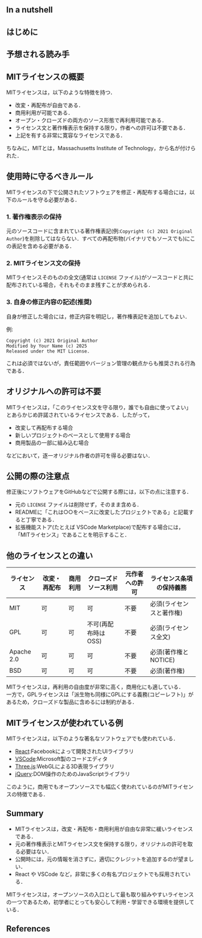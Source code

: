 

## In a nutshell



## はじめに



## 予想される読み手







## MITライセンスの概要
MITライセンスは，以下のような特徴を持つ．

 - 改変・再配布が自由である．  
 - 商用利用が可能である．  
 - オープン・クローズドの両方のソース形態で再利用可能である．  
 - ライセンス文と著作権表示を保持する限り，作者への許可は不要である．
 - 上記を有する非常に寛容なライセンスである．

ちなみに，MITとは，Massachusetts Institute of Technology，から名が付けられた．


## 使用時に守るべきルール  

MITライセンスの下で公開されたソフトウェアを修正・再配布する場合には，以下のルールを守る必要がある．

### 1. 著作権表示の保持  

元のソースコードに含まれている著作権表記(例:`Copyright (c) 2021 Original Author`)を削除してはならない．すべての再配布物(バイナリでもソースでも)にこの表記を含める必要がある．

### 2. MITライセンス文の保持  

MITライセンスそのものの全文(通常は `LICENSE` ファイル)がソースコードと共に配布されている場合，それもそのまま残すことが求められる．

### 3. 自身の修正内容の記述(推奨)  

自身が修正した場合には，修正内容を明記し，著作権表記を追加してもよい．

例:
```text
Copyright (c) 2021 Original Author
Modified by Your Name (c) 2025
Released under the MIT License.
```

これは必須ではないが，責任範囲やバージョン管理の観点からも推奨される行為である．


## オリジナルへの許可は不要  

MITライセンスは，「このライセンス文を守る限り，誰でも自由に使ってよい」とあらかじめ許諾されているライセンスである．したがって，  
 - 改変して再配布する場合  
 - 新しいプロジェクトのベースとして使用する場合  
 - 商用製品の一部に組み込む場合  

などにおいて，逐一オリジナル作者の許可を得る必要はない．


## 公開の際の注意点  

修正後にソフトウェアをGitHubなどで公開する際には，以下の点に注意する．

 - 元の `LICENSE` ファイルは削除せず，そのまま含める．
 - READMEに「これは○○をベースに改変したプロジェクトである」と記載すると丁寧である．
 - 拡張機能ストア(たとえば VSCode Marketplace)で配布する場合には，「MITライセンス」であることを明示すること．


## 他のライセンスとの違い  

| ライセンス | 改変・再配布 | 商用利用 | クローズドソース利用 | 元作者への許可 | ライセンス条項の保持義務 |
|------------|---------------|-----------|------------------------|------------------|------------------------------|
| MIT        | 可           | 可       | 可                    | 不要             | 必須(ライセンスと著作権) |
| GPL        | 可           | 可       | 不可(再配布時はOSS) | 不要             | 必須(ライセンス全文)      |
| Apache 2.0 | 可           | 可       | 可                    | 不要             | 必須(著作権とNOTICE)       |
| BSD        | 可           | 可       | 可                    | 不要             | 必須(著作権)               |

MITライセンスは，再利用の自由度が非常に高く，商用化にも適している．  
一方で，GPLライセンスは「派生物も同様にGPLにする義務(コピーレフト)」があるため，クローズドな製品に含めるには制約がある．


## MITライセンスが使われている例  

MITライセンスは，以下のような著名なソフトウェアでも使われている．

 - [React](https://github.com/facebook/react):Facebookによって開発されたUIライブラリ  
 - [VSCode](https://github.com/microsoft/vscode):Microsoft製のコードエディタ  
 - [Three.js](https://github.com/mrdoob/three.js):WebGLによる3D表現ライブラリ  
 - [jQuery](https://github.com/jquery/jquery):DOM操作のためのJavaScriptライブラリ  

このように，商用でもオープンソースでも幅広く使われているのがMITライセンスの特徴である．


## Summary

 - MITライセンスは，改変・再配布・商用利用が自由な非常に緩いライセンスである．  
 - 元の著作権表示とMITライセンス文を保持する限り，オリジナルの許可を取る必要はない．  
 - 公開時には，元の情報を消さずに，適切にクレジットを追加するのが望ましい．  
 - React や VSCode など，非常に多くの有名プロジェクトでも採用されている．  

MITライセンスは，オープンソースの入口として最も取り組みやすいライセンスの一つであるため，初学者にとっても安心して利用・学習できる環境を提供している．



## References

